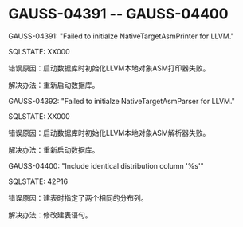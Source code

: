 # GAUSS-04391 -- GAUSS-04400<a name="ZH-CN_TOPIC_0302073139"></a>

GAUSS-04391: "Failed to initialze NativeTargetAsmPrinter for LLVM."

SQLSTATE: XX000

错误原因：启动数据库时初始化LLVM本地对象ASM打印器失败。

解决办法：重新启动数据库。

GAUSS-04392: "Failed to initialze NativeTargetAsmParser for LLVM."

SQLSTATE: XX000

错误原因：启动数据库时初始化LLVM本地对象ASM解析器失败。

解决办法：重新启动数据库。

GAUSS-04400: "Include identical distribution column '%s'"

SQLSTATE: 42P16

错误原因：建表时指定了两个相同的分布列。

解决办法：修改建表语句。

